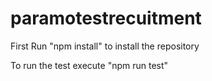 # paramotestrecuitment

First Run "npm install" to install the repository

To run the test execute "npm run test"